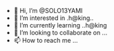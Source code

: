 - 👋 Hi, I’m @SOLO13YAMI
- 👀 I’m interested in .h@king..
- 🌱 I’m currently learning ..h@king
- 💞️ I’m looking to collaborate on ...
- 📫 How to reach me ...

<!---
SOLO13YAMI/SOLO13YAMI is a ✨ special ✨ repository because its `README.md` (this file) appears on your GitHub profile.
You can click the Preview link to take a look at your changes.
--->
